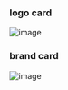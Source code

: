 ### logo card
![image](https://github.com/user-attachments/assets/3dec89cc-55a7-4c0a-9b85-8359397d438d)


### brand card
![image](https://github.com/user-attachments/assets/fa12503d-7f7d-4df2-956b-910291af89a2)



